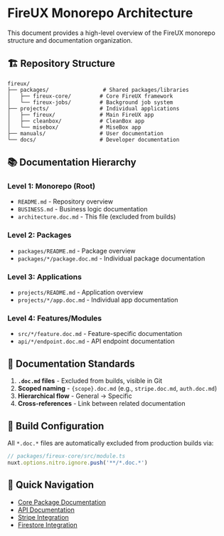 # FireUX Monorepo Architecture

This document provides a high-level overview of the FireUX monorepo structure and documentation organization.

## 🏗️ Repository Structure

```
fireux/
├── packages/                 # Shared packages/libraries
│   ├── fireux-core/         # Core FireUX framework
│   └── fireux-jobs/         # Background job system
├── projects/                # Individual applications
│   ├── fireux/              # Main FireUX app
│   ├── cleanbox/            # CleanBox app
│   └── misebox/             # MiseBox app
├── manuals/                 # User documentation
└── docs/                    # Developer documentation
```

## 📚 Documentation Hierarchy

### **Level 1: Monorepo (Root)**

- `README.md` - Repository overview
- `BUSINESS.md` - Business logic documentation
- `architecture.doc.md` - This file (excluded from builds)

### **Level 2: Packages**

- `packages/README.md` - Package overview
- `packages/*/package.doc.md` - Individual package documentation

### **Level 3: Applications**

- `projects/README.md` - Application overview
- `projects/*/app.doc.md` - Individual app documentation

### **Level 4: Features/Modules**

- `src/*/feature.doc.md` - Feature-specific documentation
- `api/*/endpoint.doc.md` - API endpoint documentation

## 🎯 Documentation Standards

1. **`.doc.md` files** - Excluded from builds, visible in Git
2. **Scoped naming** - `{scope}.doc.md` (e.g., `stripe.doc.md`, `auth.doc.md`)
3. **Hierarchical flow** - General → Specific
4. **Cross-references** - Link between related documentation

## 🔧 Build Configuration

All `*.doc.*` files are automatically excluded from production builds via:

```typescript
// packages/fireux-core/src/module.ts
nuxt.options.nitro.ignore.push('**/*.doc.*')
```

## 📖 Quick Navigation

- [Core Package Documentation](./packages/fireux-core/core.doc.md)
- [API Documentation](./packages/fireux-core/src/runtime/server/api/api.doc.md)
- [Stripe Integration](./packages/fireux-core/src/runtime/server/api/stripe/stripe.doc.md)
- [Firestore Integration](./packages/fireux-core/src/runtime/server/api/firestore/firestore.doc.md)
